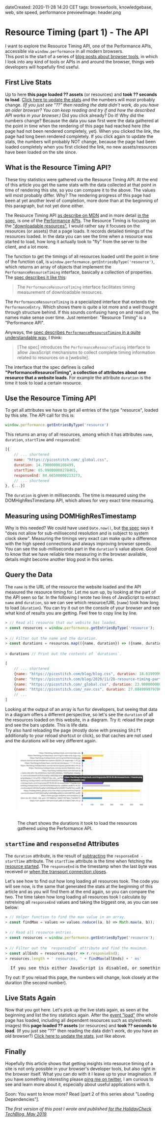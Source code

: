 dateCreated: 2020-11-28 14:20 CET
tags: browsertools, knowledgebase, web, site speed, performance
previewImage: header.png

# Resource Timing (part 1) - The API

I want to explore the Resource Timing API, one of the Performance APIs, accessible via `window.performance` 
in all modern browsers.  
This post is the start of a series of [blog posts about browser tools][tag-browsertools], in which I look into any
kind of tools or APIs in and around the browser, things web developers will hopefully find useful.

[tag-browsertools]: /blog/tag/browsertools/

## First Live Stats
Up to here **this page loaded <span id="num-assets-loaded-1">??</span> assets** (or resources) and 
**took <span id="time-taken-loading-1">??</span> seconds to load**. 
<a href="javascript:__updateInlineStats__(1)">Click here to update the stats</a> and the numbers will most probably change.
<span id="loading-failed-hint-1"><em>(If you just see "??" then reading the data didn't 
work, do you have an older browser? You can keep reading and try if and how the described API works in your browser.)</em></span>
Did you click already? Do it!
Why did the numbers change? Because the data you saw first were the data gathered
at the point in time when the rendering of this page had reached here (the page had not been rendered completely, yet). 
When you clicked the link, the page had long been rendered completely.
If you click again to update the stats, the numbers will probably NOT change, because the page had
been loaded completely when you first clicked the link, no new assets/resources have been loaded on the site since.

<script type="text/javascript">
const getMaxResponseEnd = (resources) => {
  return resources.map(r => r.responseEnd).reduce((a, b) => Math.max(a, b));
};

const __updateInlineStats__ = (index) => {
  try {
    const r = window.performance.getEntriesByType('resource');
    document.querySelector(`#num-assets-loaded-${index}`).textContent = r.length;
    document.querySelector(`#time-taken-loading-${index}`).textContent = (getMaxResponseEnd(r) / 1000).toFixed(2);
    document.querySelector(`#loading-failed-hint-${index}`).remove();
  } catch (e) { /* swallow errors */ }
};
__updateInlineStats__(1);
</script>

## What is the Resource Timing API?
These tiny statistics were gathered via the Resource Timing API. 
At the end of this article you get the same stats with the data collected at that point in time of rendering this site,
so you can compare it to the above. The values will most probably differ. Why? The rendering progress of this page
had been at yet another level of completion, more done than at the beginning of this paragraph, but not yet done either.

The Resource Timing API [as describe on MDN][2] and in more detail [in the spec][4], is one of the 
[Performance][1] [APIs][5].
The Resource Timing is focusing on the ["downloadable resources"][11], I would rather say
it focuses on the resources (or assets) that a page loads.
It records detailed timings of the resources loaded. In the data you can see the time when
a resource was started to load, how long it actually took to "fly" from the server to the client, and a lot more.

The function to get the  timings of all resources loaded until the point in time of the function call,
is `window.performance.getEntriesByType('resource')`,
which returns an array of objects that implement the `PerformanceResourceTiming` interface, basically a collection
of properties.
The [spec describes it like this][11]:

> The `PerformanceResourceTiming` interface facilitates timing measurement of downloadable resources.

The `PerformanceResourceTiming` is a specialized interface that extends the `PerformanceEntry`.
Which shows there is quite a lot more and a well thought through structure behind.
If this sounds confusing hang on and read on, the names make sense over time.
Just remember: "Resource Timing" is a "Performance API".

Anyways, the [spec describes `PerformanceResourceTiming` in a quite understandable way][3], I think:

> [The spec] introduces the `PerformanceResourceTiming` interface to allow JavaScript mechanisms to collect complete 
> timing information related to resources on a [website].

The interface that the spec defines is called **"PerformanceResourceTiming", a collection 
of attributes about one resource that a website loads**. For example the attribute `duration` is the time
it took to load a certain resource. 

## Use the Resource Timing API
To get all attributes we have to get all entries of the type "resource", loaded by this site. 
The API call for this is:

```js
window.performance.getEntriesByType('resource')
```

This returns an array of all resources, among which it has attributes `name`, `duration`, `startTime` and `responseEnd`:

```js
[{
    // ... shortened
    name: "https://picostitch.com/_global.css",
    duration: 14.79000000108499,
    startTime: 65.99000000278465,
    responseEnd: 84.66500000213273,
    // ... shortened
}, {...}]
```

The `duration` is given in milliseconds. The time is measured using the DOMHighResTimestamp API, which allows for 
very exact time measuring. 

## Measuring using DOMHighResTimestamp
Why is this needed? We could have used `Date.now()`, but [the spec][7] says it "does not 
allow for sub-millisecond resolution and is subject to system clock skew". Measuring the timings very exact
can make quite a difference with the high speed connections and always improving browser speeds.
You can see the sub-milliseconds part in the `duration`'s value above. 
Good to know that we have reliable time measuring in the browser 
available, details might become another blog post in this series.

## Query the Data
The `name` is the URL of the resource the website loaded and the API measured the resource timing for.
Let me sum up, by looking at the part of the API seen so far.
In the following I wrote two lines of JavaScript to extract `name` and `duration`,
so we can see which resource/URL (`name`) took how long to load (`duration`).
You can try it out on the console of your
browser and see what kind of results you are getting. Feel free to copy line by line.

```js
> // Read all resource that our website has loaded.
> const resources = window.performance.getEntriesByType('resource');

> // Filter out the name and the duration. 
> const durations = resources.map(({name, duration}) => ({name, duration}));

> durations // Print out the contents of `durations`.
```

```js
[  
    // ... shortened
    {name: "https://picostitch.com/blog/blog.css", duration: 18.619999988004565},
    {name: "https://picostitch.com/blog/2020/11/28-resource-timing-part1/fallback-chart-1.png", duration: 51.56999998143874},
    {name: "https://picostitch.com/_global.css", duration: 23.9000000001397},
    {name: "https://picostitch.com/_nav.css", duration: 27.08499997970648},
    // ...
]
```

Looking at the output of an array is fun for developers, but seeing that data in a diagram offers
a different perspective, so let's see the `duration` of all the resources loaded on this website, in a diagram.
Try it: reload the page and see the bars update. This is life data.  
Try also hard reloading the page (mostly done with pressing <kbd>Shift</kbd> additionally to your reload shortcut or click), 
so that caches are not used and the durations will be very different again.

<figure>
  <hc-chart id="duration-chart" style="height: 15rem;">
    <img src="fallback-chart-1.png">
  </hc-chart>
  <figcaption style="padding-top: 2rem">The chart shows the durations it took to load the resources gathered using the Performance API.</figcaption>
</figure>

<script type="text/javascript">
  window.__runOnloaded__ = [];
  window.__runOnloaded__.push(() => {
    const onLoaded = () => {
      window.customElements.whenDefined('hc-chart').then(() => {
        const chart = document.querySelector('#duration-chart');
        const resources = window.performance.getEntriesByType('resource');
        const durations = resources.map(({name, duration}) => ({label: name, value: duration}));
        chart.updateChartData(durations);
      });
    };
    const scriptTag = document.createElement('script');
    scriptTag.onload = onLoaded;
    scriptTag.setAttribute('type', 'text/javascript');
    scriptTag.setAttribute('src', 'https://holidaycheck.github.io/hc-live-chart-component/HcChart.js');
    document.head.insertBefore(scriptTag, document.head.childNodes[0]);
  });
</script>

## `startTime` and `responseEnd` Attributes
The `duration` attribute, is the result of [subtracting][8] the `responseEnd - startTime` attribute.
The `startTime` attribute is the time when fetching the [resource started][9]. The `responseEnd` is the timestamp 
when the last byte was received or [when the transport connection closes][10].

Let's see how to find out how long loading all resources took.
The code you will see now, is the same that generated the stats at the beginning of this article
and as you will find them at the end again, so you can compare the two.
The time taken how long loading all resources took I calculate by 
retreiving all `responseEnd` values and taking the biggest one, as you can see below:

```js
> // Helper function to find the max value in an array.
> const findMax = values => values.reduce((a, b) => Math.max(a, b));

> // Read all resource entries.
> const resources = window.performance.getEntriesByType('resource');

> // Filter out the `responseEnd` attribute and find the maximum.
> const allEnds = resources.map(r => r.responseEnd);
> resources.length + ' resources, ' + findMax(allEnds) + ' ms'
```
<pre id="inline-stats-result" class="highlight">
  If you see this either JavaScript is disabled, or something went wrong :(.
</pre>

<script type="text/javascript">
  window.__runOnloaded__.push(() => {
    const resources = window.performance.getEntriesByType('resource');
    const resourcesStr = resources.length + ' resources, ';
    const timeStr = getMaxResponseEnd(resources) + ' ms';
    document.querySelector('#inline-stats-result').innerHTML = resourcesStr + timeStr;
  });
</script>

Try out: If you reload this page, the numbers will change, look closely at the duration (the second number).

## Live Stats Again

Now that you got here. Let's pick up the live stats again, as seen at the beginning and list the tiny statistics again. 
After the [event "load"][6] (the whole page has loaded, including all dependent resources such as stylesheets images) 
this **page loaded <span id="num-assets-loaded-2">??</span> assets** (or resources) and 
**took <span id="time-taken-loading-2">??</span> seconds to load**. 
<span id="loading-failed-hint-2">(If you just see "??" then reading the data didn't work, do you have an old browser?)</span>
<a href="javascript:__updateInlineStats__(2)">Click here to update the stats</a>, just like above.

<script type="text/javascript">
  window.__runOnloaded__.push(() => __updateInlineStats__(2));
  window.addEventListener('load',() => window.__runOnloaded__.forEach(fn => fn()));
</script>

## Finally

Hopefully this article shows that getting insights into resource timing of a site is not
only possible in your browser's developer tools, but also right in the browser itself. 
What you can do with it I leave up to your imagination.
If you have something interesting please [ping me on twitter][@wolframkriesing], I am curious to see and learn more about it,
especially about useful applications with it.

Soon: You want to know more? Read [part 2 of this series about "Loading Dependencies"].

*The first version of this post I wrote and published [for the HolidayCheck TechBlog, May 2019](https://techblog.holidaycheck.com/post/2019/05/06/browsertools-1-resource-timing-part1).*

[1]: https://developer.mozilla.org/en-US/docs/Web/API/Performance
[2]: https://developer.mozilla.org/en-US/docs/Web/API/Resource_Timing_API
[3]: https://www.w3.org/TR/resource-timing-2/#introduction
[4]: https://www.w3.org/TR/2017/CR-resource-timing-1-20170330/
[5]: https://www.w3.org/TR/performance-timeline-2/
[6]: https://developer.mozilla.org/en-US/docs/Web/API/Window/load_event
[7]: https://www.w3.org/TR/hr-time-2/#abstract
[8]: https://www.w3.org/TR/2017/CR-resource-timing-1-20170330/#performanceresourcetiming
[9]: https://developer.mozilla.org/en-US/docs/Web/API/PerformanceEntry/startTime
[10]: https://developer.mozilla.org/en-US/docs/Web/API/PerformanceResourceTiming/responseEnd
[11]: https://www.w3.org/TR/resource-timing-2/#sec-resource-timing
[@wolframkriesing]: https://twitter.com/wolframkriesing
